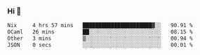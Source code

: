 ### Hi 👋

<!--START_SECTION:waka-->

```txt
Nix     4 hrs 57 mins   ██████████████████████▓░░   90.91 %
OCaml   26 mins         ██░░░░░░░░░░░░░░░░░░░░░░░   08.15 %
Other   3 mins          ▒░░░░░░░░░░░░░░░░░░░░░░░░   00.94 %
JSON    0 secs          ░░░░░░░░░░░░░░░░░░░░░░░░░   00.01 %
```

<!--END_SECTION:waka-->
